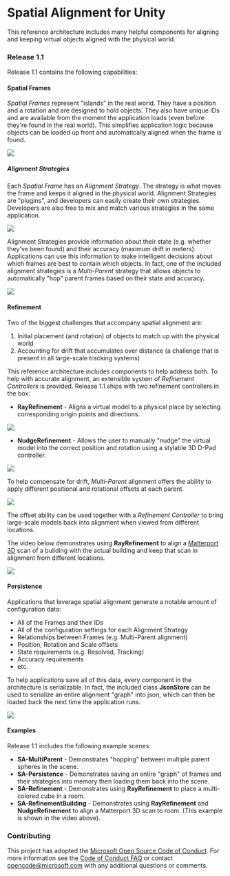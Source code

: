 # Spatial Alignment for Unity

This reference architecture includes many helpful components for aligning and keeping virtual objects aligned with the physical world.


### Release 1.1

Release 1.1 contains the following capabilities:


#### Spatial Frames

*Spatial Frames* represent "islands" in the real world. They have a position and a rotation and are designed to hold objects. They also have unique IDs and are available from the moment the application loads (even before they're found in the real world). This simplifies application logic because objects can be loaded up front and automatically aligned when the frame is found. 
 
![](External/ReadMeImages/Align-FramesAndStrategies.png)


##### Alignment Strategies

Each *Spatial Frame* has an *Alignment Strategy*. The strategy is what moves the frame and keeps it aligned in the physical world. Alignment Strategies are "plugins", and developers can easily create their own strategies. Developers are also free to mix and match various strategies in the same application.
 
![](External/ReadMeImages/Align-MixStrategies.png)

Alignment Strategies provide information about their state (e.g. whether they've been found) and their accuracy (maximum drift in meters). Applications can use this information to make intelligent decisions about which frames are best to contain which objects. In fact, one of the included alignment strategies is a *Multi-Parent* strategy that allows objects to automatically "hop" parent frames based on their state and accuracy.   

![](External/ReadMeImages/Align-ParentHopping.png)


#### Refinement

Two of the biggest challenges that accompany spatial alignment are:

1.  Initial placement (and rotation) of objects to match up with the physical world
2.  Accounting for drift that accumulates over distance (a challenge that is present in all large-scale tracking systems)

This reference architecture includes components to help address both. To help with accurate alignment, an extensible system of *Refinement Controllers* is provided. Release 1.1 ships with two refinement controllers in the box: 

- **RayRefinement** - Aligns a virtual model to a physical place by selecting corresponding origin points and directions.

![](External/ReadMeImages/Align-RayRefine.gif)

- **NudgeRefinement** - Allows the user to manually "nudge" the virtual model into the correct position and rotation using a stylable 3D D-Pad controller.

![](External/ReadMeImages/Align-NudgeRefine.gif)

To help compensate for drift, *Multi-Parent* alignment offers the ability to apply different positional and rotational offsets at each parent.

![](External/ReadMeImages/Align-Refine.png)

The offset ability can be used together with a *Refinement Controller* to bring large-scale models back into alignment when viewed from different locations. 

The video below demonstrates using **RayRefinement** to align a [Matterport 3D](https://matterport.com/) scan of a building with the actual building and keep that scan in alignment from different locations.

[![](External/ReadMeImages/Align-MPScanVideo.jpg)](https://youtu.be/IINWbBeIRL0)


#### Persistence

Applications that leverage spatial alignment generate a notable amount of configuration data:

- All of the Frames and their IDs
- All of the configuration settings for each Alignment Strategy
- Relationships between Frames (e.g. Multi-Parent alignment)
- Position, Rotation and Scale offsets
- State requirements (e.g. Resolved, Tracking)
- Accuracy requirements
- etc.

To help applications save all of this data, every component in the architecture is serializable. In fact, the included class **JsonStore** can be used to serialize an entire alignment "graph" into json, which can then be loaded back the next time the application runs.

![](External/ReadMeImages/Align-Persistence.png)


#### Examples

Release 1.1 includes the following example scenes:

- **SA-MultiParent** - Demonstrates "hopping" between multiple parent spheres in the scene.
- **SA-Persistence** - Demonstrates saving an entire "graph" of frames and their strategies into memory then loading them back into the scene.
- **SA-Refinement** - Demonstrates using **RayRefinement** to place a multi-colored cube in a room.
- **SA-RefinementBuilding** - Demonstrates using **RayRefinement** and **NudgeRefinement** to align a Matterport 3D scan to room. (This example is shown in the video above).


### Contributing

This project has adopted the [Microsoft Open Source Code of Conduct](https://opensource.microsoft.com/codeofconduct/). 
For more information see the [Code of Conduct FAQ](https://opensource.microsoft.com/codeofconduct/faq/) or contact [opencode@microsoft.com](mailto:opencode@microsoft.com) with any additional questions or comments.
